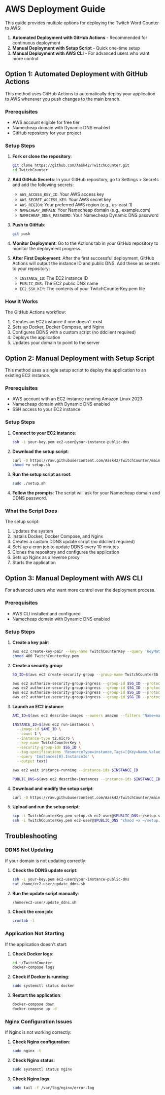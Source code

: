 # AWS Deployment Guide

This guide provides multiple options for deploying the Twitch Word Counter to AWS:

1. **Automated Deployment with GitHub Actions** - Recommended for continuous deployment
2. **Manual Deployment with Setup Script** - Quick one-time setup
3. **Manual Deployment with AWS CLI** - For advanced users who want more control

## Option 1: Automated Deployment with GitHub Actions

This method uses GitHub Actions to automatically deploy your application to AWS whenever you push changes to the main branch.

### Prerequisites

- AWS account eligible for free tier
- Namecheap domain with Dynamic DNS enabled
- GitHub repository for your project

### Setup Steps

1. **Fork or clone the repository**:
   ```bash
   git clone https://github.com/Aask42/TwitchCounter.git
   cd TwitchCounter
   ```

2. **Add GitHub Secrets**:
   In your GitHub repository, go to Settings > Secrets and add the following secrets:
   
   - `AWS_ACCESS_KEY_ID`: Your AWS access key
   - `AWS_SECRET_ACCESS_KEY`: Your AWS secret key
   - `AWS_REGION`: Your preferred AWS region (e.g., us-east-1)
   - `NAMECHEAP_DOMAIN`: Your Namecheap domain (e.g., example.com)
   - `NAMECHEAP_DDNS_PASSWORD`: Your Namecheap Dynamic DNS password

3. **Push to GitHub**:
   ```bash
   git push
   ```

4. **Monitor Deployment**:
   Go to the Actions tab in your GitHub repository to monitor the deployment progress.

5. **After First Deployment**:
   After the first successful deployment, GitHub Actions will output the instance ID and public DNS. Add these as secrets to your repository:
   
   - `INSTANCE_ID`: The EC2 instance ID
   - `PUBLIC_DNS`: The EC2 public DNS name
   - `EC2_SSH_KEY`: The contents of your TwitchCounterKey.pem file

### How It Works

The GitHub Actions workflow:
1. Creates an EC2 instance if one doesn't exist
2. Sets up Docker, Docker Compose, and Nginx
3. Configures DDNS with a custom script (no ddclient required)
4. Deploys the application
5. Updates your domain to point to the server

## Option 2: Manual Deployment with Setup Script

This method uses a single setup script to deploy the application to an existing EC2 instance.

### Prerequisites

- AWS account with an EC2 instance running Amazon Linux 2023
- Namecheap domain with Dynamic DNS enabled
- SSH access to your EC2 instance

### Setup Steps

1. **Connect to your EC2 instance**:
   ```bash
   ssh -i your-key.pem ec2-user@your-instance-public-dns
   ```

2. **Download the setup script**:
   ```bash
   curl -O https://raw.githubusercontent.com/Aask42/TwitchCounter/main/setup.sh
   chmod +x setup.sh
   ```

3. **Run the setup script as root**:
   ```bash
   sudo ./setup.sh
   ```

4. **Follow the prompts**:
   The script will ask for your Namecheap domain and DDNS password.

### What the Script Does

The setup script:
1. Updates the system
2. Installs Docker, Docker Compose, and Nginx
3. Creates a custom DDNS update script (no ddclient required)
4. Sets up a cron job to update DDNS every 10 minutes
5. Clones the repository and configures the application
6. Sets up Nginx as a reverse proxy
7. Starts the application

## Option 3: Manual Deployment with AWS CLI

For advanced users who want more control over the deployment process.

### Prerequisites

- AWS CLI installed and configured
- Namecheap domain with Dynamic DNS enabled

### Setup Steps

1. **Create a key pair**:
   ```bash
   aws ec2 create-key-pair --key-name TwitchCounterKey --query 'KeyMaterial' --output text > TwitchCounterKey.pem
   chmod 400 TwitchCounterKey.pem
   ```

2. **Create a security group**:
   ```bash
   SG_ID=$(aws ec2 create-security-group --group-name TwitchCounterSG --description "Security group for Twitch Counter" --query 'GroupId' --output text)
   
   aws ec2 authorize-security-group-ingress --group-id $SG_ID --protocol tcp --port 22 --cidr $(curl -s https://checkip.amazonaws.com)/32
   aws ec2 authorize-security-group-ingress --group-id $SG_ID --protocol tcp --port 80 --cidr 0.0.0.0/0
   aws ec2 authorize-security-group-ingress --group-id $SG_ID --protocol tcp --port 443 --cidr 0.0.0.0/0
   aws ec2 authorize-security-group-ingress --group-id $SG_ID --protocol tcp --port 8080 --cidr 0.0.0.0/0
   ```

3. **Launch an EC2 instance**:
   ```bash
   AMI_ID=$(aws ec2 describe-images --owners amazon --filters "Name=name,Values=al2023-ami-2023*x86_64" "Name=state,Values=available" --query "sort_by(Images, &CreationDate)[-1].ImageId" --output text)
   
   INSTANCE_ID=$(aws ec2 run-instances \
     --image-id $AMI_ID \
     --count 1 \
     --instance-type t2.micro \
     --key-name TwitchCounterKey \
     --security-group-ids $SG_ID \
     --tag-specifications 'ResourceType=instance,Tags=[{Key=Name,Value=TwitchCounter}]' \
     --query 'Instances[0].InstanceId' \
     --output text)
   
   aws ec2 wait instance-running --instance-ids $INSTANCE_ID
   
   PUBLIC_DNS=$(aws ec2 describe-instances --instance-ids $INSTANCE_ID --query 'Reservations[0].Instances[0].PublicDnsName' --output text)
   ```

4. **Download and modify the setup script**:
   ```bash
   curl -O https://raw.githubusercontent.com/Aask42/TwitchCounter/main/setup.sh
   ```

5. **Upload and run the setup script**:
   ```bash
   scp -i TwitchCounterKey.pem setup.sh ec2-user@$PUBLIC_DNS:~/setup.sh
   ssh -i TwitchCounterKey.pem ec2-user@$PUBLIC_DNS "chmod +x ~/setup.sh && sudo ~/setup.sh"
   ```

## Troubleshooting

### DDNS Not Updating

If your domain is not updating correctly:

1. **Check the DDNS update script**:
   ```bash
   ssh -i your-key.pem ec2-user@your-instance-public-dns
   cat /home/ec2-user/update_ddns.sh
   ```

2. **Run the update script manually**:
   ```bash
   /home/ec2-user/update_ddns.sh
   ```

3. **Check the cron job**:
   ```bash
   crontab -l
   ```

### Application Not Starting

If the application doesn't start:

1. **Check Docker logs**:
   ```bash
   cd ~/TwitchCounter
   docker-compose logs
   ```

2. **Check if Docker is running**:
   ```bash
   sudo systemctl status docker
   ```

3. **Restart the application**:
   ```bash
   docker-compose down
   docker-compose up -d
   ```

### Nginx Configuration Issues

If Nginx is not working correctly:

1. **Check Nginx configuration**:
   ```bash
   sudo nginx -t
   ```

2. **Check Nginx status**:
   ```bash
   sudo systemctl status nginx
   ```

3. **Check Nginx logs**:
   ```bash
   sudo tail -f /var/log/nginx/error.log